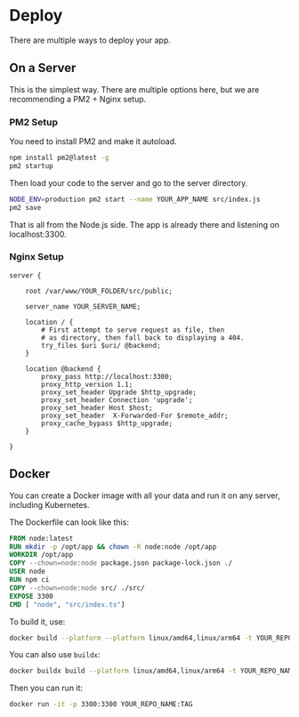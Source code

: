 # Deploy

There are multiple ways to deploy your app.

## On a Server

This is the simplest way. There are multiple options here, but we are recommending a PM2 + Nginx setup.

### PM2 Setup

You need to install PM2 and make it autoload.

```bash
npm install pm2@latest -g
pm2 startup
```

Then load your code to the server and go to the server directory.

```bash
NODE_ENV=production pm2 start --name YOUR_APP_NAME src/index.js
pm2 save
```

That is all from the Node.js side. The app is already there and listening on localhost:3300.

### Nginx Setup

```
server {

	root /var/www/YOUR_FOLDER/src/public;

	server_name YOUR_SERVER_NAME;

	location / {
		# First attempt to serve request as file, then
		# as directory, then fall back to displaying a 404.
		try_files $uri $uri/ @backend;
	}

	location @backend {
		proxy_pass http://localhost:3300;
		proxy_http_version 1.1;
		proxy_set_header Upgrade $http_upgrade;
		proxy_set_header Connection 'upgrade';
		proxy_set_header Host $host;
		proxy_set_header  X-Forwarded-For $remote_addr;
		proxy_cache_bypass $http_upgrade;
	}

}
```

## Docker

You can create a Docker image with all your data and run it on any server, including Kubernetes.

The Dockerfile can look like this:

```dockerfile
FROM node:latest
RUN mkdir -p /opt/app && chown -R node:node /opt/app
WORKDIR /opt/app
COPY --chown=node:node package.json package-lock.json ./
USER node
RUN npm ci
COPY --chown=node:node src/ ./src/
EXPOSE 3300
CMD [ "node", "src/index.ts"]
```

To build it, use:

```bash
docker build --platform --platform linux/amd64,linux/arm64 -t YOUR_REPO_NAME:TAG .
```

You can also use `buildx`:

```bash
docker buildx build --platform linux/amd64,linux/arm64 -t YOUR_REPO_NAME:TAG . --push
```

Then you can run it:

```bash
docker run -it -p 3300:3300 YOUR_REPO_NAME:TAG
```
